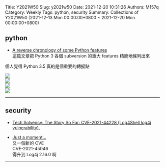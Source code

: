 Title: Y2021W50
Slug: y2021w50
Date: 2021-12-20 10:31:26
Authors: M157q
Category: Weekly
Tags: python, security
Summary: Collections of Y2021W50 (2021-12-13 Mon 00:00:00+0800 ~ 2021-12-20 Mon 00:00:00+0800)


## python  
- [A reverse chronology of some Python features](https://snarky.ca/a-reverse-chronology-of-some-python-features/)  
這篇文章把 Python 3 各個 subversion 的重大 features 精簡地條列出來  
  
個人覺得 Python 3.5 真的是個重要的轉捩點  
  
![](https://pbs.twimg.com/media/FGfUPwiVUAETeGp.jpg)  
![](https://pbs.twimg.com/media/FGfUPwgUUAAqj1c.jpg)  
![](https://pbs.twimg.com/media/FGfUPwgVUAY8aYp.jpg)  
![](https://pbs.twimg.com/media/FGfUPwrVkAEIMVb.jpg)  
  
  

---

## security  
- [Tech Solvency: The Story So Far: CVE-2021-44228 (Log4Shell log4j vulnerability).](https://www.techsolvency.com/story-so-far/cve-2021-44228-log4j-log4shell/)  

- [Just a moment...](https://blog.cloudflare.com/protection-against-cve-2021-45046-the-additional-log4j-rce-vulnerability/)  
又一個新的 CVE  
CVE-2021-45046  
得升到 Log4j 2.16.0 啊  

---


